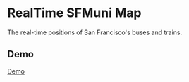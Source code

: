 # RealTime SFMuni Map

The real-time positions of San Francisco's buses and trains.

## Demo

[Demo](http://http://realtime-sfmuni.herokuapp.com/) 